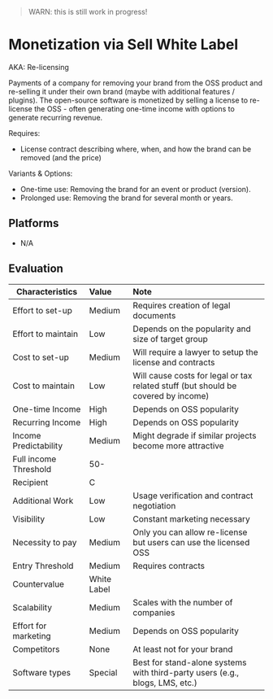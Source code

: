 > WARN: this is still work in progress!

# Monetization via Sell White Label
AKA: Re-licensing

Payments of a company for removing your brand from the OSS product and re-selling it under their own brand (maybe with additional features / plugins). The open-source software is monetized by selling a license to re-license the OSS - often generating one-time income with options to generate recurring revenue.

Requires:
* License contract describing where, when, and how the brand can be removed (and the price)

Variants & Options:
* One-time use: Removing the brand for an event or product (version).
* Prolonged use: Removing the brand for several month or years.

## Platforms
* N/A

## Evaluation

| Characteristics                   | Value  | Note |
| --------------------------------- |:------ |:---- |
| Effort to set-up                  | Medium | Requires creation of legal documents
| Effort to maintain                | Low    | Depends on the popularity and size of target group
| Cost to set-up                    | Medium | Will require a lawyer to setup the license and contracts
| Cost to maintain                  | Low    | Will cause costs for legal or tax related stuff (but should be covered by income)
| One-time Income                   | High   | Depends on OSS popularity
| Recurring Income                  | High   | Depends on OSS popularity
| Income Predictability             | Medium | Might degrade if similar projects become more attractive
| Full income Threshold             | 50-    | 
| Recipient                         | C      | 
| Additional Work                   | Low    | Usage verification and contract negotiation
| Visibility                        | Low    | Constant marketing necessary
| Necessity to pay                  | Medium | Only you can allow re-license but users can use the licensed OSS
| Entry Threshold                   | Medium | Requires contracts
| Countervalue                      | White Label | 
| Scalability                       | Medium | Scales with the number of companies
| Effort for marketing              | Medium | Depends on OSS popularity
| Competitors                       | None   | At least not for your brand
| Software types                    | Special| Best for stand-alone systems with third-party users (e.g., blogs, LMS, etc.)
